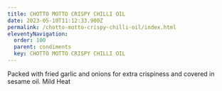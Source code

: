 ```yaml
---
title: CHOTTO MOTTO CRISPY CHILLI OIL
date: 2023-05-10T11:12:33.900Z
permalink: /chotto-motto-crispy-chilli-oil/index.html
eleventyNavigation:
  order: 100
  parent: condiments
  key: CHOTTO MOTTO CRISPY CHILLI OIL
---
```

Packed with fried garlic and onions for extra crispiness and covered in sesame oil. Mild Heat